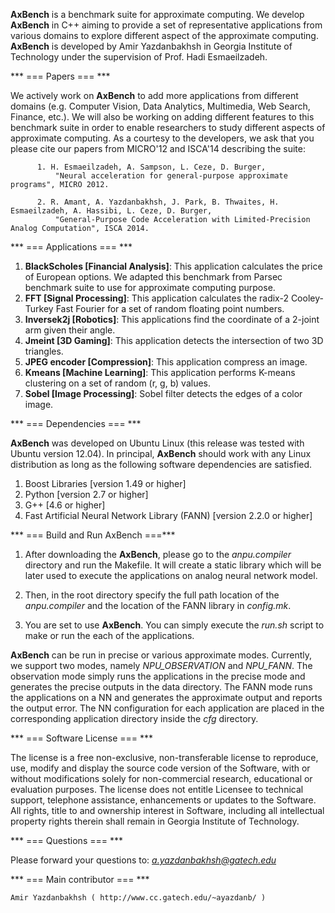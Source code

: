**AxBench** is a benchmark suite for approximate computing. We develop **AxBench** in C++ aiming to provide a set of representative applications from various domains to explore different aspect of the approximate computing. **AxBench** is developed by Amir Yazdanbakhsh in Georgia Institute of Technology under the supervision of Prof. Hadi Esmaeilzadeh.

*** === Papers === ***

We actively work on **AxBench** to add more applications from different domains (e.g. Computer Vision, Data Analytics, Multimedia, Web Search, Finance, etc.). We will also be working on adding different features to this benchmark suite in order to enable researchers to study different aspects of approximate computing.  As a courtesy to the developers, we ask that you please cite our papers from MICRO'12 and ISCA'14 describing the suite:

          1. H. Esmaeilzadeh, A. Sampson, L. Ceze, D. Burger, 
              "Neural acceleration for general-purpose approximate programs", MICRO 2012.
          
          2. R. Amant, A. Yazdanbakhsh, J. Park, B. Thwaites, H. Esmaeilzadeh, A. Hassibi, L. Ceze, D. Burger,
              "General-Purpose Code Acceleration with Limited-Precision Analog Computation", ISCA 2014.

*** === Applications === ***

1. **BlackScholes [Financial Analysis]**: This application calculates the price of European options. We adapted this benchmark from Parsec benchmark suite to use for approximate computing purpose. 
2. **FFT [Signal Processing]**: This application calculates the radix-2 Cooley-Turkey Fast Fourier for a set of random floating point numbers. 
3. **Inversek2j [Robotics]**: This applications find the coordinate of a 2-joint arm given their angle.
4. **Jmeint [3D Gaming]**: This application detects the intersection of two 3D triangles.
5. **JPEG encoder [Compression]**: This application compress an image.
6. **Kmeans [Machine Learning]**: This application performs K-means clustering on a set of random (r, g, b) values.
7. **Sobel [Image Processing]**: Sobel filter detects the edges of a color image.

*** === Dependencies === ***

**AxBench** was developed on Ubuntu Linux (this release was tested with Ubuntu version 12.04). In principal, **AxBench** should work with any Linux distribution as long as the following software dependencies are satisfied.

1. Boost Libraries [version 1.49 or higher]
2. Python [version 2.7 or higher]
3. G++ [4.6 or higher]
4. Fast Artificial Neural Network Library (FANN) [version 2.2.0 or higher]

*** === Build and Run AxBench ===***

1) After downloading the **AxBench**, please go to the *anpu.compiler* directory and run the Makefile. It will create a static library which will be later used to execute the applications on analog neural network model.

2) Then, in the root directory specify the full path location of the *anpu.compiler* and the location of the FANN library in *config.mk*.

3) You are set to use **AxBench**. You can simply execute the *run.sh* script to make or run the each of the applications. 

**AxBench** can be run in precise or various approximate modes. Currently, we support two modes, namely *NPU_OBSERVATION* and *NPU_FANN*. The observation mode simply runs the applications in the precise mode and generates the precise outputs in the data directory. The FANN mode runs the applications on a NN and generates the approximate output and reports the output error. The NN configuration for each application are placed in the corresponding application directory inside the *cfg* directory.
 
*** === Software License === ***

The license is a free non-exclusive, non-transferable license to reproduce, use, modify and display the source code version of the Software, with or without modifications solely for non-commercial research, educational or evaluation purposes. The license does not entitle Licensee to technical support, telephone assistance, enhancements or updates to the Software. All rights, title to and ownership interest in Software, including all intellectual property rights therein shall remain in Georgia Institute of Technology.

*** === Questions === ***

Please forward your questions to: *a.yazdanbakhsh@gatech.edu*

*** === Main contributor === ***

    Amir Yazdanbakhsh ( http://www.cc.gatech.edu/~ayazdanb/ )
